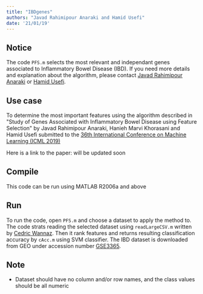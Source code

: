 ```yaml
---
title: "IBDgenes"
authors: "Javad Rahimipour Anaraki and Hamid Usefi"
date: '21/01/19'
---
```


## Notice
The code `PFS.m` selects the most relevant and independant genes associated to Inflammatory Bowel Disease (IBD). If you need more details and explanation about the algorithm, please contact [Javad Rahimipour Anaraki](http://www.cs.mun.ca/~jra066/) or [Hamid Usefi](http://www.math.mun.ca/~usefi/). 

## Use case
To determine the most important features using the algorithm described in "Study of Genes Associated with Inflammatory Bowel Disease using Feature Selection" by Javad Rahimipour Anaraki, Hanieh Marvi Khorasani and Hamid Usefi submitted to the [36th International Conference on Machine Learning (ICML 2019)](https://icml.cc/Conferences/2019)

Here is a link to the paper: will be updated soon

## Compile
This code can be run using MATLAB R2006a and above

## Run
To run the code, open `PFS.m` and choose a dataset to apply the method to. The code strats reading the selected dataset using `readLargeCSV.m` written by [Cedric Wannaz](https://www.mathworks.com/matlabcentral/profile/authors/1078046-cedric-wannaz). Then it rank features and returns resulting classification accuracy by `cAcc.m` using SVM classifier. The IBD dataset is downloaded from GEO under accession number [GSE3365](https://www.ncbi.nlm.nih.gov/pubmed/16436634).

## Note
 - Dataset should have no column and/or row names, and the class values should be all numeric
